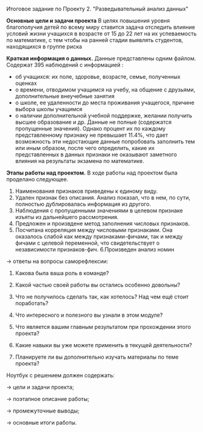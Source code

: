 Итоговое задание по Проекту 2. "Разведывательный анализ данных"

**Основные цели и задачи проекта**
В целях повышения уровня благополучия детей по всему миру 
ставится задача отследить влияние условий жизни учащихся в возрасте от 15 до 22 лет 
на их успеваемость по математике, с тем чтобы на ранней стадии выявлять
студентов, находящихся в группе риска

**Краткая информация о данных.**
Данные представлены одним файлом. Содержат 395 наблюдений с информацией :
- об учащихся: их поле, здоровье, возрасте, семье,  полученных оценках 
- о времени, отводимом учащимся на учебу, на общение с друзьями, дополнительные внеучебные занятия 
- о школе, ее удаленности до места проживания учащегося, причине выбора школы учащимся
- о наличии дополнительной учебной поддержке, желании получить высшее образование и др.
Данные не полные (содержатся пропущенные значения). 
Однако процент их по каждому представленному признаку не превышает 11.4%, что дает возможность
эти недостающие данные попробовать заполнить тем или иным образом, после чего определить, какие
их представленных в данных признаки не оказывают заметного влияния на результаты экзамена по математике.

**Этапы работы над проектом.**
В ходе работы над проектом была проделано следующее.
1. Наименования признаков приведены к единому виду.
2. Удален признак без описания. Анализ показал, что в нем, по сути, полностью дублировалась информация из другого.
3. Наблюдения с пропущенными значениями в целевом признаке изъяты из дальнейшего рассмотрения.
4. Предложен и произвдене метод заполнения числовых признаков. 
5. Посчитана корреляция между числовыми признаками. 
   Она оказалось слабой как между признаками-фичами, так и между фичами с целевой переменной, 
   что свидетельствует о независимости признаков-фич.
 6.Произведен анализ номин

→ ответы на вопросы саморефлексии:

1. Какова была ваша роль в команде?

2. Какой частью своей работы вы остались особенно довольны?

3. Что не получилось сделать так, как хотелось? Над чем ещё стоит поработать?

4. Что интересного и полезного вы узнали в этом модуле?

5. Что является вашим главным результатом при прохождении этого проекта?

6. Какие навыки вы уже можете применить в текущей деятельности?

7. Планируете ли вы дополнительно изучать материалы по теме проекта?

Ноутбук с решением должен содержать:

→ цели и задачи проекта;

→ поэтапное описание работы;

→ промежуточные выводы;

→ основные итоги работы.
